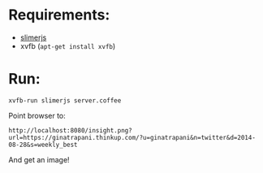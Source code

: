 # Requirements:

* [slimerjs](http://slimerjs.org/)
* xvfb (`apt-get install xvfb`)

# Run:
```
xvfb-run slimerjs server.coffee
```

Point browser to:

```
http://localhost:8080/insight.png?url=https://ginatrapani.thinkup.com/?u=ginatrapani&n=twitter&d=2014-08-28&s=weekly_best
```

And get an image!
